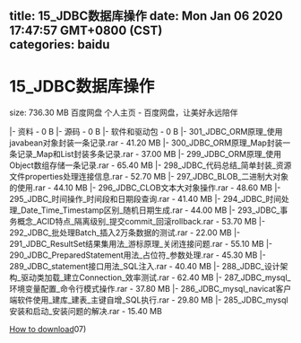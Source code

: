 
title: 15_JDBC数据库操作
date: Mon Jan 06 2020 17:47:57 GMT+0800 (CST)    
categories: baidu
---

# 15_JDBC数据库操作
size: 736.30 MB
 百度网盘 个人主页 - 百度网盘，让美好永远陪伴
 
|- 资料 - 0 B
|- 源码 - 0 B
|- 软件和驱动包 - 0 B
|- 301_JDBC_ORM原理_使用javabean对象封装一条记录.rar - 41.20 MB
|- 300_JDBC_ORM原理_Map封装一条记录_Map和List封装多条记录.rar - 37.00 MB
|- 299_JDBC_ORM原理_使用Object数组存储一条记录.rar - 65.40 MB
|- 298_JDBC_代码总结_简单封装_资源文件properties处理连接信息.rar - 52.70 MB
|- 297_JDBC_BLOB_二进制大对象的使用.rar - 44.10 MB
|- 296_JDBC_CLOB文本大对象操作.rar - 48.60 MB
|- 295_JDBC_时间操作_时间段和日期段查询.rar - 41.40 MB
|- 294_JDBC_时间处理_Date_Time_Timestamp区别_随机日期生成.rar - 44.00 MB
|- 293_JDBC_事务概念_ACID特点_隔离级别_提交commit_回滚rollback.rar - 53.70 MB
|- 292_JDBC_批处理Batch_插入2万条数据的测试.rar - 22.00 MB
|- 291_JDBC_ResultSet结果集用法_游标原理_关闭连接问题.rar - 55.10 MB
|- 290_JDBC_PreparedStatement用法_占位符_参数处理.rar - 45.30 MB
|- 289_JDBC_statement接口用法_SQL注入.rar - 40.40 MB
|- 288_JDBC_设计架构_驱动类加载_建立Connection_效率测试.rar - 62.40 MB
|- 287_JDBC_mysql_环境变量配置_命令行模式操作.rar - 37.80 MB
|- 286_JDBC_mysql_navicat客户端软件使用_建库_建表_主键自增_SQL执行.rar - 29.80 MB
|- 285_JDBC_mysql安装和启动_安装问题的解决.rar - 15.40 MB

[How to download](https://bpcam.bemobtrk.com/go/2ceec3aa-1ca2-46d6-b9ff-aaa5c184517c?jno=3761)07)